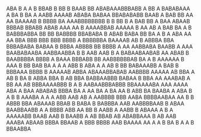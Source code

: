  ABA B A  A B BBAB  B BB B BAAB BB  ABABAAABBBABB A BB A BABABAAA   A BA  B      BA A   AABB   AAAAB ABABA  BABAA BBABABABB BAAB  A BAB BB  AA AA BAAAAB B BBBB BA  AAABBBBBBBB B B BB B A   BAB   BB  A BAA ABAAB  BBBAB   BBABB ABAB AAA AA   B AAAABBAB AAAAA     B AA AB  A    BAB BA A B    BABBBABBA BB BB BABBBB BBABABA B ABAB   BABA  BB   BA A B A  ABA AA AA BBA BBB BBB  BBB BBBB   A  BBBBBBA BAAAAB  AB B  ABBBA  BBA BBBABABA BABAA  B BBBA ABBBB BB BBBB  A AA AABBABA BAABB A AAA BAABABAABA   AABBAABBA  B B AAB AAB  B A BABAABAABAB AA ABAB B  BAABBBBA BBBB A BAAA BBBABB BB AABBBBBBAB BA A B AAAAAA   B AAA B BB BAB BA  A A A  ABB B ABA A  A AB B BB BABAAABB  A BAB B   BBBAAA BBBB   B  AAAAAB   ABBA  ABAAABBABAB AABBBB  AAAAA  AB BBA A AB   B BA  B   ABBA BBA B AB BBA BABBAABBB BABAA B BBA AA AAABAB A  BB AA   AB BBBAAAABBB B A  B  AABAABBBABBB BBAAAAABA AAA AAAA    ABA A    BAA ABABAB BBBA BA A    AA BA A BA AA   B ABB  BA BAABA   A  ABA   B  A B B AAABA  A A   A ABB  AAB AB A AABBBB BBB  AABA BBBBAABAA AA  B  B ABBB BBA ABAAAB BBAB B  BABA B BABBBA AAB AABBBBAAB B ABAA  BAABBAABB A   A   BBBB ABB AA BB B AABB   A AABB    B  ABAAA  A  B A AAAAABB BAAB AAB  B BAABB A AB BBAB   AB ABABBAAA B AB AAB AAABA ABAAB  BBBA BBAAB  A BBB   BBBB AAB BAAAA AA A A B BA B A A  B BBAABBA